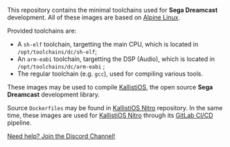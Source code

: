 This repository contains the minimal toolchains used for **Sega Dreamcast**
development. All of these images are based on [Alpine Linux](https://alpinelinux.org/).

Provided toolchains are:
* A `sh-elf` toolchain, targetting the main CPU, which is located in `/opt/toolchains/dc/sh-elf`;
* An `arm-eabi` toolchain, targetting the DSP (Audio), which is located in `/opt/toolchains/dc/arm-eabi` ;
* The regular toolchain (e.g. `gcc`), used for compiling various tools.

These images may be used to compile [KallistiOS](https://en.wikipedia.org/wiki/KallistiOS), the open source **Sega Dreamcast** development library.

Source `Dockerfiles` may be found in [KallistiOS Nitro](https://gitlab.com/simulant/community/kallistios-nitro/-/tree/master/utils%2Fdc-chain%2Fdocker) repository. In the same time, these images are used for [KallistiOS Nitro](https://gitlab.com/simulant/community/kallistios-nitro) through its [GitLab CI/CD](https://gitlab.com/simulant/community/kallistios-nitro/pipelines) pipeline.

[Need help? Join the Discord Channel!](https://discord.gg/TRx94EV)
